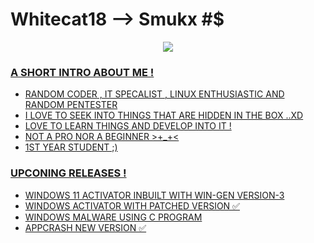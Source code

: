 <p align="center">
<h1>Whitecat18 --> Smukx #$</h1>
</p>

<p align="center">
  <a href ="https://smukx.github.io"><image src="https://raw.githubusercontent.com/Whitecat18/Whitecat18/main/files/Banner.gif"</a>
</p>
                                                                                                                           
                                                                                                                              

### A SHORT INTRO ABOUT ME ! 

- RANDOM CODER , IT SPECALIST , LINUX ENTHUSIASTIC AND RANDOM PENTESTER
- I LOVE TO SEEK INTO THINGS THAT ARE HIDDEN IN THE BOX ..XD
- LOVE TO LEARN THINGS AND DEVELOP INTO IT !
- NOT A PRO NOR A BEGINNER >+_+<
- 1ST YEAR STUDENT ;)

<!---
Whitecat18/Whitecat18 is a ✨ special ✨ repository because its `README.md` (this file) appears on your GitHub profile.
You can click the Preview link to take a look at your changes.
--->
  <!---
<p align="center"><image src="https://i.gifer.com/origin/1d/1d41fb53fda1b530bf40223ea138405f_w200.gif">
  <image src="https://i.gifer.com/origin/1d/1d41fb53fda1b530bf40223ea138405f_w200.gif">
  
  </p>
  --->  
  
### UPCONING RELEASES !

* WINDOWS 11 ACTIVATOR INBUILT WITH WIN-GEN VERSION-3
* WINDOWS ACTIVATOR WITH PATCHED VERSION ✅
* WINDOWS MALWARE USING C PROGRAM 
* APPCRASH NEW VERSION ✅




